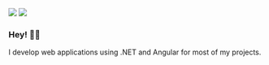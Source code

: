 <!-- ![](https://img.shields.io/badge/OS-Windows-informational?style=flats&logo=windows&logoColor=white&color=3498db) -->
<!-- ![](https://img.shields.io/badge/Shell-WSL2-informational?style=flat&logo=ubuntu&logoColor=white&color=3498db) -->
<!-- ![](https://img.shields.io/badge/Editor-Visual_Studio_Code-informational?style=flat&logo=visual-studio-code&logoColor=white&color=3498db) -->
<!-- ![](https://img.shields.io/badge/Platform-Node.js-informational?style=flat&logo=node.js&logoColor=white&color=3498db) -->
![](https://img.shields.io/badge/Platform-.NET_Core-informational?style=flat&logo=.net&logoColor=white&color=3498db)
![](https://img.shields.io/badge/Framework-Angular-informational?style=flat&logo=angular&logoColor=white&color=3498db)
<!-- ![](https://img.shields.io/badge/Framework-React-informational?style=flat&logo=react&logoColor=white&color=3498db) -->
<!-- ![](https://img.shields.io/badge/Library-RxJS-informational?style=flat&logo=reactivex&logoColor=white&color=3498db) -->
<!-- ![](https://img.shields.io/badge/Code-JavaScript-informational?style=flat&logo=javascript&logoColor=white&color=3498db) -->
<!-- ![](https://img.shields.io/badge/Code-C%23-informational?style=flat&logo=c-sharp&logoColor=white&color=3498db) -->
<!-- ![](https://img.shields.io/badge/Tools-Docker-informational?style=flat&logo=docker&logoColor=white&color=3498db) -->
<!-- ![](https://img.shields.io/badge/Tools-GitHub_Actions-informational?style=flat&logo=github-actions&logoColor=white&color=3498db) -->
<!-- ![](https://img.shields.io/badge/Serverless-Azure_Functions-informational?style=flat&logo=azure-functions&logoColor=white&color=3498db) -->
<!-- ![](https://img.shields.io/badge/Cloud-Microsoft_Azure-informational?style=flat&logo=microsoft-azure&logoColor=white&color=3498db) -->

### Hey! 👋👋
I develop web applications using .NET and Angular for most of my projects. 

<!-- I consider myself a lifelong learner. -->


<!-- ![](https://img.shields.io/badge/Library-React-informational?style=flat&logo=react&logoColor=white&color=3498db) -->
<!-- ![](https://img.shields.io/badge/Tools-Visual_Studio-informational?style=flat&logo=visual-studio&logoColor=white&color=3498db) -->
<!-- ![](https://img.shields.io/badge/Tools-SQL_Server-informational?style=flat&logo=microsoft-sql-server&logoColor=white&color=3498db) -->

<!-- https://github.com/anuraghazra/github-readme-stats#demo
<a href="https://github.com/shammelburg">
  <img align="center" src="https://github-readme-stats.vercel.app/api/top-langs/?username=shammelburg&hide=html,css&title_color=ffffff&text_color=c9cacc&icon_color=2bbc8a&bg_color=1d1f21" />
</a>
<a href="https://github.com/shammelburg">
  <img align="center" src="https://github-readme-stats.vercel.app/api?username=shammelburg&show_icons=true&line_height=27&count_private=true&title_color=ffffff&text_color=c9cacc&icon_color=2bbc8a&bg_color=1d1f21" alt="Sander's GitHub Stats" />
</a>
 -->
